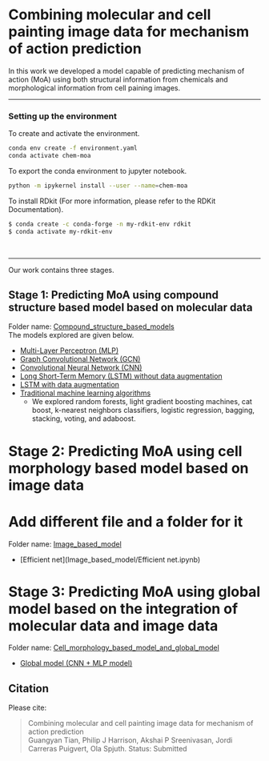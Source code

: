 # Combining molecular and cell painting image data for mechanism of action prediction 

In this work we developed a model capable of predicting mechanism of action (MoA) using both structural information from chemicals and morphological information from cell paining images.


---

### Setting up the environment
To create and activate the environment. <br>
```bash
conda env create -f environment.yaml
conda activate chem-moa
```
To export the conda environment to jupyter notebook. <br>
```bash
python -m ipykernel install --user --name=chem-moa
```
To install RDkit (For more information, please refer to the RDKit Documentation). <br>
```bash
$ conda create -c conda-forge -n my-rdkit-env rdkit
$ conda activate my-rdkit-env
```

<br>

---

Our work contains three stages.


## Stage 1: Predicting MoA using compound structure based model based on molecular data
Folder name: [Compound_structure_based_models](Compound_structure_based_models)  
The models explored are given below.
  * [Multi-Layer Perceptron (MLP)](Compound_structure_based_models/MLP.ipynb)
  * [Graph Convolutional Network (GCN)](Compound_structure_based_models/GCN.ipynb)
  * [Convolutional Neural Network (CNN)](Compound_structure_based_models/CNN.ipynb)
  * [Long Short-Term Memory (LSTM) without data augmentation](Compound_structure_based_models/LSTM.ipynb)
  * [LSTM with data augmentation](Compound_structure_based_models/LSTM_aug.ipynb)
  * [Traditional machine learning algorithms](Compound_structure_based_models/traditional_machine_learning_algorithms.ipynb)
    * We explored random forests, light gradient boosting machines, cat boost, k-nearest neighbors classifiers, logistic regression, bagging, stacking, voting, and adaboost.        

# Stage 2: Predicting MoA using cell morphology based model based on image data 
# Add different file and a folder for it
Folder name: [Image_based_model](Image_based_model)
* [Efficient net](Image_based_model/Efficient net.ipynb)

# Stage 3: Predicting MoA using global model based on the integration of molecular data and image data  
Folder name: [Cell_morphology_based_model_and_global_model](Cell_morphology_based_model_and_global_model)
* [Global model (CNN + MLP model)](Cell_morphology_based_model_and_global_model/CNN_MLP_Global.ipynb)

## Citation
Please cite:
> Combining molecular and cell painting image data for mechanism of action prediction          
> Guangyan Tian, Philip J Harrison, Akshai P Sreenivasan, Jordi Carreras Puigvert, Ola Spjuth.
> Status: Submitted
